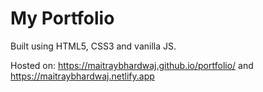 # My Portfolio

Built using HTML5, CSS3 and vanilla JS.

Hosted on: https://maitraybhardwaj.github.io/portfolio/ and https://maitraybhardwaj.netlify.app